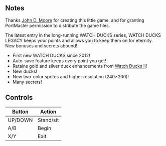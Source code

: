 ## Notes

Thanks [John D. Moore](http://whatnot.bombdotcom.net) for creating this little game, and for granting PortMaster permission to distribute the game files.

The latest entry in the long-running WATCH DUCKS series, WATCH DUCKS LEGACY keeps your points and allows you to keep them on for eternity. New bonuses and secrets abound!

- First new WATCH DUCKS since 2012!
- Auto-save feature keeps every point you get!
- Retains gold and silver duck enhancements from [Watch Ducks II](https://whatnot.bombdotcom.net/watch-ducks-ii)!
- New ducks!
- New two-color sprites and higher resolution (240×200)!
- Many secrets!


## Controls

| Button  | Action    |
| ------- | --------- |
| UP/DOWN | Stand/sit |
| A/B     | Begin     |
| X/Y     | Exit      |
